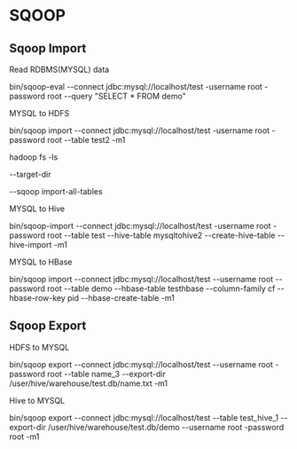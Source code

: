 # SQOOP

Sqoop Import
--------------
Read RDBMS(MYSQL) data

bin/sqoop-eval --connect jdbc:mysql://localhost/test -username root -password root --query "SELECT * FROM demo"

MYSQL to HDFS

bin/sqoop import --connect jdbc:mysql://localhost/test -username root -password root --table test2 -m1 

hadoop fs -ls

--target-dir

--sqoop import-all-tables

MYSQL to Hive

bin/sqoop-import --connect jdbc:mysql://localhost/test -username root -password root --table test --hive-table mysqltohive2 --create-hive-table --hive-import -m1

MYSQL to HBase

bin/sqoop import --connect jdbc:mysql://localhost/test --username root --password root --table demo --hbase-table testhbase --column-family cf --hbase-row-key pid --hbase-create-table -m1

Sqoop Export
------------
HDFS to MYSQL

bin/sqoop export --connect jdbc:mysql://localhost/test --username root -password root --table name_3 --export-dir /user/hive/warehouse/test.db/name.txt -m1

Hive to MYSQL

bin/sqoop export --connect jdbc:mysql://localhost/test --table test_hive_1 --export-dir /user/hive/warehouse/test.db/demo --username root -password root -m1
